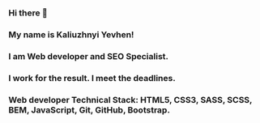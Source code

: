 ### Hi there 🤘

### My name is Kaliuzhnyi Yevhen!

### I am Web developer and SEO Specialist.

### I work for the result. I meet the deadlines.

### Web developer Technical Stack: HTML5, CSS3, SASS, SCSS, BEM, JavaScript, Git, GitHub, Bootstrap.
